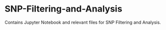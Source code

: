 # SNP-Filtering-and-Analysis
Contains Jupyter Notebook and relevant files for SNP Filtering and Analysis.
